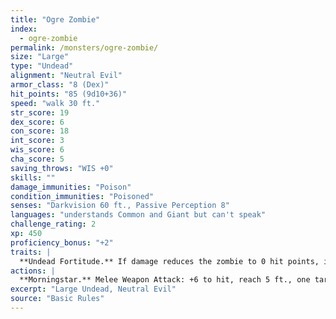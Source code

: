 ```yaml
---
title: "Ogre Zombie"
index:
  - ogre-zombie
permalink: /monsters/ogre-zombie/
size: "Large"
type: "Undead"
alignment: "Neutral Evil"
armor_class: "8 (Dex)"
hit_points: "85 (9d10+36)"
speed: "walk 30 ft."
str_score: 19
dex_score: 6
con_score: 18
int_score: 3
wis_score: 6
cha_score: 5
saving_throws: "WIS +0"
skills: ""
damage_immunities: "Poison"
condition_immunities: "Poisoned"
senses: "Darkvision 60 ft., Passive Perception 8"
languages: "understands Common and Giant but can't speak"
challenge_rating: 2
xp: 450
proficiency_bonus: "+2"
traits: |
  **Undead Fortitude.** If damage reduces the zombie to 0 hit points, it must make a Constitution saving throw with a DC of 5+the damage taken, unless the damage is radiant or from a critical hit. On a success, the zombie drops to 1 hit point instead.
actions: |
  **Morningstar.** Melee Weapon Attack: +6 to hit, reach 5 ft., one target. Hit: 13 (2d8 + 4) bludgeoning damage.
excerpt: "Large Undead, Neutral Evil"
source: "Basic Rules"
---
```

